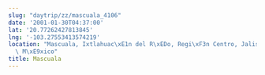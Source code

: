 ```yaml
---
slug: "daytrip/zz/mascuala_4106"
date: '2001-01-30T04:37:00'
lat: '20.77262427813845'
lng: '-103.27553413574219'
location: "Mascuala, Ixtlahuac\xE1n del R\xEDo, Regi\xF3n Centro, Jalisco, 45280,\
  \ M\xE9xico"
title: Mascuala
---
```



